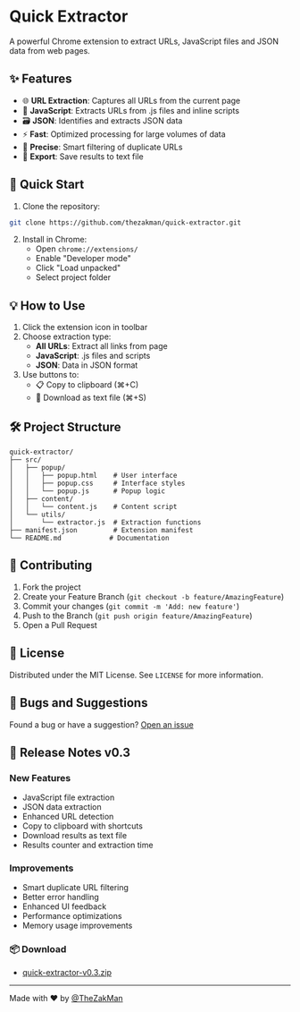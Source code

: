 # Quick Extractor

A powerful Chrome extension to extract URLs, JavaScript files and JSON data from web pages.

## ✨ Features

- 🌐 **URL Extraction**: Captures all URLs from the current page
- 📜 **JavaScript**: Extracts URLs from .js files and inline scripts
- 🗃️ **JSON**: Identifies and extracts JSON data
- ⚡ **Fast**: Optimized processing for large volumes of data
- 🎯 **Precise**: Smart filtering of duplicate URLs
- 💾 **Export**: Save results to text file

## 🚀 Quick Start

1. Clone the repository:
```bash
git clone https://github.com/thezakman/quick-extractor.git
```

2. Install in Chrome:
   - Open `chrome://extensions/`
   - Enable "Developer mode"
   - Click "Load unpacked"
   - Select project folder

## 💡 How to Use

1. Click the extension icon in toolbar
2. Choose extraction type:
   - **All URLs**: Extract all links from page
   - **JavaScript**: .js files and scripts
   - **JSON**: Data in JSON format
3. Use buttons to:
   - 📋 Copy to clipboard (⌘+C)
   - 💾 Download as text file (⌘+S)

## 🛠️ Project Structure

```
quick-extractor/
├── src/
│   ├── popup/
│   │   ├── popup.html    # User interface
│   │   ├── popup.css     # Interface styles
│   │   └── popup.js      # Popup logic
│   ├── content/
│   │   └── content.js    # Content script
│   └── utils/
│       └── extractor.js  # Extraction functions
├── manifest.json         # Extension manifest
└── README.md            # Documentation
```

## 🤝 Contributing

1. Fork the project
2. Create your Feature Branch (`git checkout -b feature/AmazingFeature`)
3. Commit your changes (`git commit -m 'Add: new feature'`)
4. Push to the Branch (`git push origin feature/AmazingFeature`)
5. Open a Pull Request

## 📝 License

Distributed under the MIT License. See `LICENSE` for more information.

## 🐛 Bugs and Suggestions

Found a bug or have a suggestion? [Open an issue](https://github.com/thezakman/quick-extractor/issues)

## 🚀 Release Notes v0.3

### New Features
- JavaScript file extraction
- JSON data extraction
- Enhanced URL detection
- Copy to clipboard with shortcuts
- Download results as text file
- Results counter and extraction time

### Improvements
- Smart duplicate URL filtering
- Better error handling
- Enhanced UI feedback
- Performance optimizations
- Memory usage improvements

### 📦 Download
- [quick-extractor-v0.3.zip](https://github.com/thezakman/quick-extractor/releases/download/v0.3/quick-extractor.zip)

---
Made with ♥ by [@TheZakMan](https://github.com/thezakman)